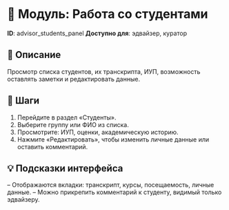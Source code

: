 # 📘 Модуль: Работа со студентами
**ID**: advisor_students_panel
**Доступно для**: эдвайзер, куратор

## 📝 Описание
Просмотр списка студентов, их транскрипта, ИУП, возможность оставлять заметки и редактировать данные.

## 🩜 Шаги
1. Перейдите в раздел «Студенты».
2. Выберите группу или ФИО из списка.
3. Просмотрите: ИУП, оценки, академическую историю.
4. Нажмите «Редактировать», чтобы изменить личные данные или оставить комментарий.

## 💡 Подсказки интерфейса
– Отображаются вкладки: транскрипт, курсы, посещаемость, личные данные.
– Можно прикрепить комментарий к студенту, видимый только эдвайзеру.
